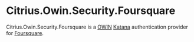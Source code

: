 # Citrius.Owin.Security.Foursquare
Citrius.Owin.Security.Foursquare is a [OWIN](http://owin.org/) [Katana](http://katanaproject.codeplex.com) authentication provider for [Foursquare](https://developer.foursquare.com).